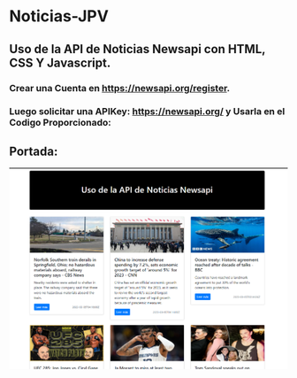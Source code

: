 # Noticias-JPV
## Uso de la API de Noticias Newsapi con HTML, CSS Y Javascript. 
### Crear una Cuenta en https://newsapi.org/register.
### Luego solicitar una APIKey: https://newsapi.org/ y Usarla en el Codigo Proporcionado:

## Portada:

![](portada_noticias.png)
